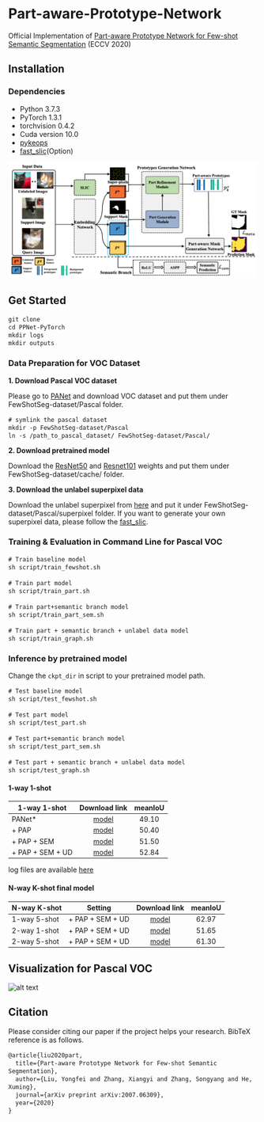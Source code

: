 # Part-aware-Prototype-Network
Official Implementation of [Part-aware Prototype Network for Few-shot Semantic Segmentation](https://arxiv.org/pdf/2007.06309.pdf) (ECCV 2020)


## Installation

### Dependencies
* Python 3.7.3
* PyTorch 1.3.1
* torchvision 0.4.2
* Cuda version 10.0
* [pykeops](https://www.kernel-operations.io/keops/python/installation.html)
* [fast_slic](https://github.com/Algy/fast-slic)(Option)

![alt text](demo/overview.png)


## Get Started
```
git clone 
cd PPNet-PyTorch
mkdir logs
mkdir outputs
```

### Data Preparation for VOC Dataset
**1. Download Pascal VOC dataset**

Please go to [PANet](https://github.com/kaixin96/PANet) and download VOC dataset
and put them under FewShotSeg-dataset/Pascal folder.
```
# symlink the pascal dataset
mkdir -p FewShotSeg-dataset/Pascal
ln -s /path_to_pascal_dataset/ FewShotSeg-dataset/Pascal/
```

**2. Download pretrained model**

Download the [ResNet50](https://download.pytorch.org/models/resnet50-19c8e357.pth) 
and [Resnet101](https://download.pytorch.org/models/resnet50-19c8e357.pth)
weights and put them under FewShotSeg-dataset/cache/ folder.

**3. Download the unlabel superpixel data**

Download the unlabel superpixel from [here](https://drive.google.com/file/d/1732jFI0qQBkGyjlWVExxyZYSru7HACkP/view?usp=sharing) and 
put it under FewShotSeg-dataset/Pascal/superpixel folder.
If you want to generate your own superpixel data, please follow the [fast_slic](https://github.com/Algy/fast-slic).


### Training & Evaluation in Command Line for Pascal VOC
```
# Train baseline model 
sh script/train_fewshot.sh

# Train part model
sh script/train_part.sh

# Train part+semantic branch model
sh script/train_part_sem.sh

# Train part + semantic branch + unlabel data model
sh script/train_graph.sh

```

### Inference by pretrained model
Change the ```ckpt_dir``` in script to your pretrained model path.
```
# Test baseline model 
sh script/test_fewshot.sh

# Test part model
sh script/test_part.sh

# Test part+semantic branch model
sh script/test_part_sem.sh

# Test part + semantic branch + unlabel data model
sh script/test_graph.sh
```
#### 1-way 1-shot 
|   1-way 1-shot | Download link             |        meanIoU                                | 
|-----------------------|:--------------------------------------------------:|:--------------------------------------------------:|
| PANet* | [model](https://drive.google.com/drive/folders/1OrVJ74LbhgUhIOp8nen79Yv56esO4an4?usp=sharing)           |  49.10  |
| + PAP | [model](https://drive.google.com/drive/folders/1cZBV-v8uvbmWPhiAlBDyYUT8MoT6zzto?usp=sharing)            |  50.40  | 
| + PAP + SEM | [model](https://drive.google.com/drive/folders/1MDy_-Mt4lLyUWPhXOTcssrT5R0rI6IPZ?usp=sharing)      |  51.50  |
| + PAP + SEM + UD | [model](https://drive.google.com/drive/folders/1gbgYrTTcdkaS48C6ohlSc0NhK26wdoV_?usp=sharing) |  52.84  |

log files are available [here](https://drive.google.com/drive/folders/1mXidsz9WtUFjx9OEw94N2oN3mDT-I6ix?usp=sharing)

#### N-way K-shot final model 

|   N-way K-shot | Setting | Download link             |        meanIoU                                | 
|-----------------------|:--------------------------------------------------:|:--------------------------------------------------:|:--------------------------------------------------:|
| 1-way 5-shot | + PAP + SEM + UD | [model](https://drive.google.com/drive/folders/1axevPqPjtYOhCAgC5EqwyuvqGEdRl-qe?usp=sharing)            |  62.97  |
| 2-way 1-shot | + PAP + SEM + UD | [model](https://drive.google.com/drive/folders/1WVQNXkmgoei6VkzC29uGJi5fIqYLLt4T?usp=sharing)            |  51.65  | 
| 2-way 5-shot | + PAP + SEM + UD | [model](https://drive.google.com/drive/folders/1kecVIVW4b6dxX4VFpWX2kF1tn8LUGCmR?usp=sharing)            |  61.30  |


## Visualization for Pascal VOC
![alt text](demo/vis.png)

## Citation
Please consider citing our paper if the project helps your research. BibTeX reference is as follows.
```
@article{liu2020part,
  title={Part-aware Prototype Network for Few-shot Semantic Segmentation},
  author={Liu, Yongfei and Zhang, Xiangyi and Zhang, Songyang and He, Xuming},
  journal={arXiv preprint arXiv:2007.06309},
  year={2020}
}
```
